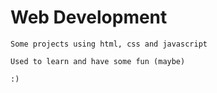 # Web Development
    Some projects using html, css and javascript

    Used to learn and have some fun (maybe)

    :)
